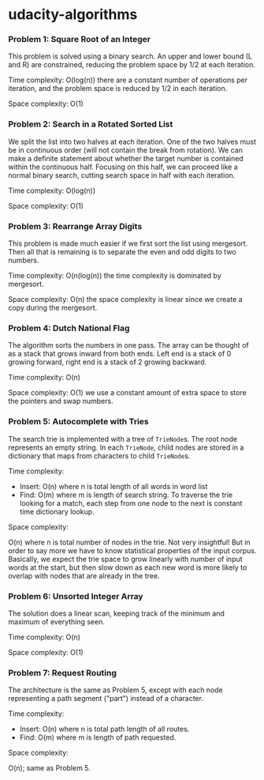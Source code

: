 # udacity-algorithms

### Problem 1: Square Root of an Integer

This problem is solved using a binary search. An upper and lower bound (L and R) are constrained, reducing the problem space by 1/2 at each iteration.

Time complexity: O(log(n)) there are a constant number of operations per iteration, and the problem space is reduced by 1/2 in each iteration.

Space complexity: O(1)

### Problem 2: Search in a Rotated Sorted List

We split the list into two halves at each iteration. One of the two halves must be in continuous order (will not contain the break from rotation). We can make a definite statement about whether the target number is contained within the continuous half. Focusing on this half, we can proceed like a normal binary search, cutting search space in half with each iteration.

Time complexity: O(log(n))

Space complexity: O(1)

### Problem 3: Rearrange Array Digits

This problem is made much easier if we first sort the list using mergesort. Then all that is remaining is to separate the even and odd digits to two numbers.

Time complexity: O(n(log(n)) the time complexity is dominated by mergesort.

Space complexity: O(n) the space complexity is linear since we create a copy during the mergesort.

### Problem 4: Dutch National Flag

The algorithm sorts the numbers in one pass. The array can be thought of as a stack that grows inward from both ends. Left end is a stack of 0 growing forward, right end is a stack of 2 growing backward. 

Time complexity: O(n)

Space complexity: O(1) we use a constant amount of extra space to store the pointers and swap numbers.

### Problem 5: Autocomplete with Tries

The search trie is implemented with a tree of `TrieNode`s. The root node represents an empty string. In each `TrieNode`, child nodes are stored in a dictionary that maps from characters to child `TrieNode`s. 

Time complexity: 

- Insert: O(n) where n is total length of all words in word list
- Find: O(m) where m is length of search string. To traverse the trie looking for a match, each step from one node to the next is constant time dictionary lookup.

Space complexity: 

O(n) where n is total number of nodes in the trie. Not very insightful! But in order to say more we have to know statistical properties of the input corpus. Basically, we expect the trie space to grow linearly with number of input words at the start, but then slow down as each new word is more likely to overlap with nodes that are already in the tree.

### Problem 6: Unsorted Integer Array

The solution does a linear scan, keeping track of the minimum and maximum of everything seen.

Time complexity: O(n)

Space complexity: O(1)

### Problem 7: Request Routing

The architecture is the same as Problem 5, except with each node representing a path segment ("part") instead of a character. 

Time complexity: 

- Insert: O(n) where n is total path length of all routes.
- Find: O(m) where m is length of path requested. 

Space complexity:

O(n); same as Problem 5.
